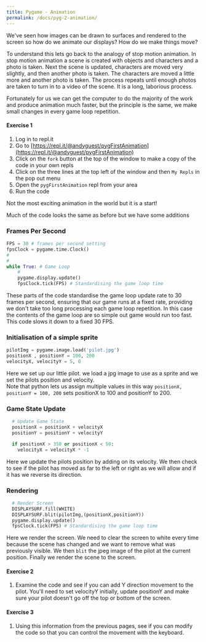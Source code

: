 ```yaml
---
title: Pygame - Animation
permalink: /docs/pyg-2-animation/
---
```


We've seen how images can be drawn to surfaces and rendered to the screen so how do we animate our displays? How do we make things move?  

To understand this lets go back to the analogy of stop motion animation. In stop motion animation a scene is created with objects and characters and a photo is taken. Next the scene is updated, characters are moved very slightly, and then another photo is taken. The characters are moved a little more and another photo is taken. The process repeats until enough photos are taken to turn in to a video of the scene. It is a long, laborious process.

Fortunately for us we can get the computer to do the majority of the work and produce animation much faster, but the principle is the same, we make small changes in every game loop repetition.  

#### Exercise 1 

1. Log in to repl.it
2. Go to [https://repl.it/@andyguest/pygFirstAnimation](https://repl.it/@andyguest/pygFirstAnimation)
3. Click on the `fork` button at the top of the window to make a copy of the code in your own repls
4. Click on the three lines at the top left of the window and then `My Repls` in the pop out menu
5. Open the `pygFirstAnimation` repl from your area
6. Run the code

Not the most exciting animation in the world but it is a start!  

Much of the code looks the same as before but we have some additions

### Frames Per Second
```python
FPS = 30 # frames per second setting
fpsClock = pygame.time.Clock()
#
#
while True: # Game Loop
    #
    pygame.display.update()
    fpsClock.tick(FPS) # Standardising the game loop time
```

These parts of the code standardise the game loop update rate to 30 frames per second, ensuring that our game runs at a fixed rate, providing we don't take too long processing each game loop repetition. In this case the contents of the game loop are so simple out game would run too fast. This code slows it down to a fixed 30 FPS.  

### Initialisation of a simple sprite
```python
pilotImg = pygame.image.load('pilot.jpg')
positionX , positionY = 100, 200
velocityX, velocityY = 5, 0
```

Here we set up our little pilot. we load a jpg image to use as a sprite and we set the pilots position and velocity.  
Note that python lets us assign multiple values in this way `positionX, positionY = 100, 200` sets positionX to 100 and positionY to 200.  

### Game State Update
```python
  # Update Game State
  positionX = positionX + velocityX
  positionY = positionY + velocityY

  if positionX > 350 or positionX < 50:
    velocityX = velocityX * -1
```
Here we update the pilots position by adding on its velocity. We then check to see if the pilot has moved as far to the left or right as we will allow and if it has we reverse its direction.  

### Rendering
```python
  # Render Screen
  DISPLAYSURF.fill(WHITE)
  DISPLAYSURF.blit(pilotImg,(positionX,positionY))
  pygame.display.update()
  fpsClock.tick(FPS) # Standardising the game loop time
```
Here we render the screen. We need to clear the screen to white every time because the scene has changed and we want to remove what was previously visible. We then `blit` the jpeg image of the pilot at the current position. Finally we render the scene to the screen.

#### Exercise 2
1. Examine the code and see if you can add Y direction movement to the pilot. You'll need to set velocityY initially, update positionY and make sure your pilot doesn't go off the top or bottom of the screen.

#### Exercise 3
1. Using this information from the previous pages, see if you can modify the code so that you can control the movement with the keyboard.



